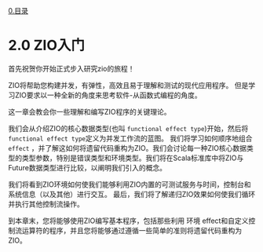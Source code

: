 [0.目录](../0.目录.md)
# 2.0 ZIO入门
首先祝贺你开始正式步入研究zio的旅程！

ZIO将帮助您构建并发，有弹性，高效且易于理解和测试的现代应用程序。 但是学习ZIO要求以一种全新的角度来思考软件-从函数式编程的角度。

这一章会教会你一些理解和编写ZIO程序的关键理论。

我们会从介绍ZIO的核心数据类型(也叫 `functional effect type`)开始，然后将 `functional effect type`定义为并发工作流的蓝图。 我们将学习如何顺序地组合 `effect` ，并了解这如何将遗留代码重构为ZIO。我们会讨论每一种ZIO核心数据类型的类型参数，特别是错误类型和环境类型。我们将在Scala标准库中将ZIO与Future数据类型进行比较，以阐明我们引入的概念。

我们将看到ZIO环境如何使我们能够利用ZIO内置的可测试服务与时间，控制台和系统信息（以及其他）进行交互。 最后，我们将了解递归ZIO效果如何使我们循环并执行其他控制流操作。

到本章末，您将能够使用ZIO编写基本程序，包括那些利用 环境 effect和自定义控制流运算符的程序，并且您将能够通过遵循一些简单的准则将遗留代码重构为ZIO。